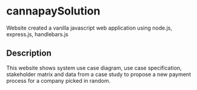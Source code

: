 # cannapaySolution

Website created a vanilla javascript web application using node.js, express.js, handlebars.js


## Description 

This website shows system use case diagram, use case specification, stakeholder matrix and data from a case study to propose a new payment process for a company picked in random.
